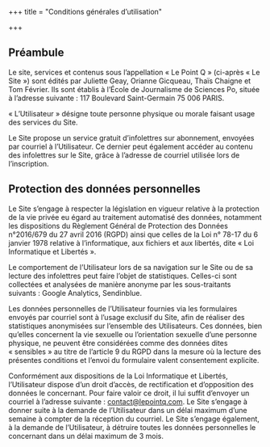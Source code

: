 +++
title = "Conditions générales d’utilisation"

+++
## Préambule

Le site, services et contenus sous l’appellation « Le Point Q » (ci-après « Le Site ») sont édités par Juliette Geay, Orianne Gicqueau, Thaïs Chaigne et Tom Février. Ils sont établis à l’École de Journalisme de Sciences Po, située à l’adresse suivante : 117 Boulevard Saint-Germain 75 006 PARIS.

« L’Utilisateur » désigne toute personne physique ou morale faisant usage des services du Site.

Le Site propose un service gratuit d’infolettres sur abonnement, envoyées par courriel à l’Utilisateur. Ce dernier peut également accéder au contenu des infolettres sur le Site, grâce à l’adresse de courriel utilisée lors de l’inscription.

## Protection des données personnelles

Le Site s’engage à respecter la législation en vigueur relative à la protection de la vie privée eu égard au traitement automatisé des données, notamment les dispositions du Règlement Général de Protection des Données n°2016/679 du 27 avril 2016 (RGPD) ainsi que celles de la Loi n° 78-17 du 6 janvier 1978 relative à l’informatique, aux fichiers et aux libertés, dite « Loi Informatique et Libertés ».

Le comportement de l’Utilisateur lors de sa navigation sur le Site ou de sa lecture des infolettres peut faire l’objet de statistiques. Celles-ci sont collectées et analysées de manière anonyme par les sous-traitants suivants : Google Analytics, Sendinblue.

Les données personnelles de l’Utilisateur fournies via les formulaires envoyés par courriel sont à l’usage exclusif du Site, afin de réaliser des statistiques anonymisées sur l’ensemble des Utilisateurs. Ces données, bien qu’elles concernent la vie sexuelle ou l’orientation sexuelle d’une personne physique, ne peuvent être considérées comme des données dites « sensibles » au titre de l’article 9 du RGPD dans la mesure où la lecture des présentes conditions et l’envoi du formulaire valent consentement explicite.

Conformément aux dispositions de la Loi Informatique et Libertés, l’Utilisateur dispose d’un droit d’accès, de rectification et d’opposition des données le concernant. Pour faire valoir ce droit, il lui suffit d’envoyer un courriel à l’adresse suivante : [contact@lepointq.com](mailto:contact@lepointq.com). Le Site s’engage à donner suite à la demande de l’Utilisateur dans un délai maximum d’une semaine à compter de la réception du courriel. Le Site s’engage également, à la demande de l’Utilisateur, à détruire toutes les données personnelles le concernant dans un délai maximum de 3 mois.